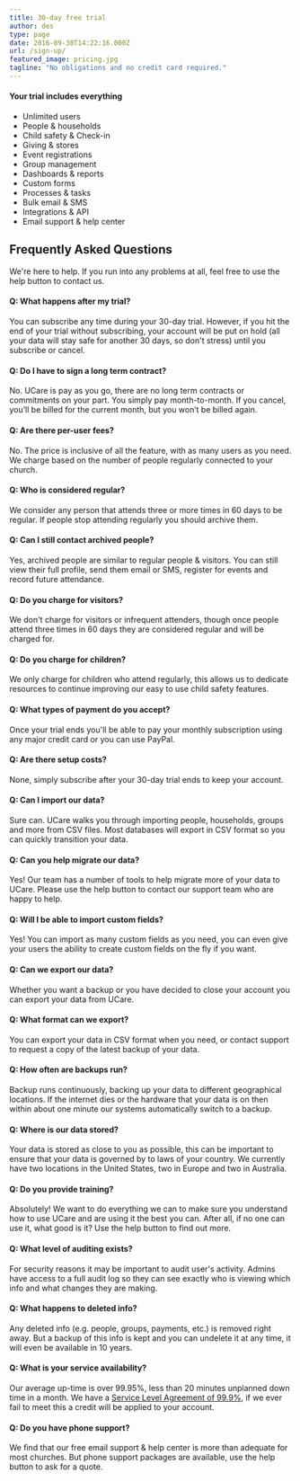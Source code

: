 ```yaml
---
title: 30-day free trial
author: des
type: page
date: 2016-09-30T14:22:16.000Z
url: /sign-up/
featured_image: pricing.jpg
tagline: "No obligations and no credit card required."
---
```


<div id="ucare-embed-502429"></div>
<script src="https://crm.ucareapp.com/Scripts/ucare.embed.js"></script>
<script>
(function(){
UCareEmbed("ucare-embed-502429", "https://crm.ucareapp.com", "/signup", "https://ucarehq.com/sign-up/styles.css");
})();
</script>

#### Your trial includes everything

*   Unlimited users
*   People & households
*   Child safety & Check-in
*   Giving & stores
*   Event registrations
*   Group management
*   Dashboards & reports
*   Custom forms
*   Processes & tasks
*   Bulk email & SMS
*   Integrations & API
*   Email support & help center

## Frequently Asked Questions

We're here to help. If you run into any problems at all, feel free to use the help button to contact us.

#### Q: What happens after my trial?

You can subscribe any time during your 30-day trial. However, if you hit the end of your trial without subscribing, your account will be put on hold (all your data will stay safe for another 30 days, so don't stress) until you subscribe or cancel.

#### Q: Do I have to sign a long term contract?

No. UCare is pay as you go, there are no long term contracts or commitments on your part. You simply pay month-to-month. If you cancel, you’ll be billed for the current month, but you won’t be billed again.

#### Q: Are there per-user fees?

No. The price is inclusive of all the feature, with as many users as you need. We charge based on the number of people regularly connected to your church.

#### Q: Who is considered regular?

We consider any person that attends three or more times in 60 days to be regular. If people stop attending regularly you should archive them.

#### Q: Can I still contact archived people?

Yes, archived people are similar to regular people & visitors. You can still view their full profile, send them email or SMS, register for events and record future attendance.

#### Q: Do you charge for visitors?

We don't charge for visitors or infrequent attenders, though once people attend three times in 60 days they are considered regular and will be charged for.

#### Q: Do you charge for children?

We only charge for children who attend regularly, this allows us to dedicate resources to continue improving our easy to use child safety features.

#### Q: What types of payment do you accept?

Once your trial ends you'll be able to pay your monthly subscription using any major credit card or you can use PayPal.

#### Q: Are there setup costs?

None, simply subscribe after your 30-day trial ends to keep your account.

#### Q: Can I import our data?

Sure can. UCare walks you through importing people, households, groups and more from CSV files. Most databases will export in CSV format so you can quickly transition your data.

#### Q: Can you help migrate our data?

Yes! Our team has a number of tools to help migrate more of your data to UCare. Please use the help button to contact our support team who are happy to help.

#### Q: Will I be able to import custom fields?

Yes! You can import as many custom fields as you need, you can even give your users the ability to create custom fields on the fly if you want.

#### Q: Can we export our data?

Whether you want a backup or you have decided to close your account you can export your data from UCare.

#### Q: What format can we export?

You can export your data in CSV format when you need, or contact support to request a copy of the latest backup of your data.

#### Q: How often are backups run?

Backup runs continuously, backing up your data to different geographical locations. If the internet dies or the hardware that your data is on then within about one minute our systems automatically switch to a backup.

#### Q: Where is our data stored?

Your data is stored as close to you as possible, this can be important to ensure that your data is governed by to laws of your country. We currently have two locations in the United States, two in Europe and two in Australia.

#### Q: Do you provide training?

Absolutely! We want to do everything we can to make sure you understand how to use UCare and are using it the best you can. After all, if no one can use it, what good is it? Use the help button to find out more.

#### Q: What level of auditing exists?

For security reasons it may be important to audit user's activity. Admins have access to a full audit log so they can see exactly who is viewing which info and what changes they are making.

#### Q: What happens to deleted info?

Any deleted info (e.g. people, groups, payments, etc.) is removed right away. But a backup of this info is kept and you can undelete it at any time, it will even be available in 10 years.

#### Q: What is your service availability?

Our average up-time is over 99.95%, less than 20 minutes unplanned down time in a month. We have a [Service Level Agreement of 99.9%](/sla), if we ever fail to meet this a credit will be applied to your account.

#### Q: Do you have phone support?

We find that our free email support & help center is more than adequate for most churches. But phone support packages are available, use the help button to ask for a quote.